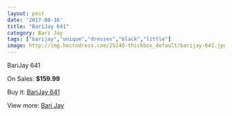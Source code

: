 ```yaml
---
layout: post
date: '2017-08-16'
title: "BariJay 641"
category: Bari Jay
tags: ["barijay","unique","dresses","black","little"]
image: http://img.hectodress.com/25240-thickbox_default/barijay-641.jpg
---
```

BariJay 641

On Sales: **$159.99**
<a href="https://www.hectodress.com/bari-jay/11601-barijay-641.html"><amp-img layout="responsive" width="600" height="600" src="//img.hectodress.com/25240-thickbox_default/barijay-641.jpg" alt="BariJay 641 0" /></a>
<a href="https://www.hectodress.com/bari-jay/11601-barijay-641.html"><amp-img layout="responsive" width="600" height="600" src="//img.hectodress.com/25242-thickbox_default/barijay-641.jpg" alt="BariJay 641 1" /></a>
<a href="https://www.hectodress.com/bari-jay/11601-barijay-641.html"><amp-img layout="responsive" width="600" height="600" src="//img.hectodress.com/25241-thickbox_default/barijay-641.jpg" alt="BariJay 641 2" /></a>

Buy it: [BariJay 641](https://www.hectodress.com/bari-jay/11601-barijay-641.html "BariJay 641")

View more: [Bari Jay](https://www.hectodress.com/183-bari-jay "Bari Jay")